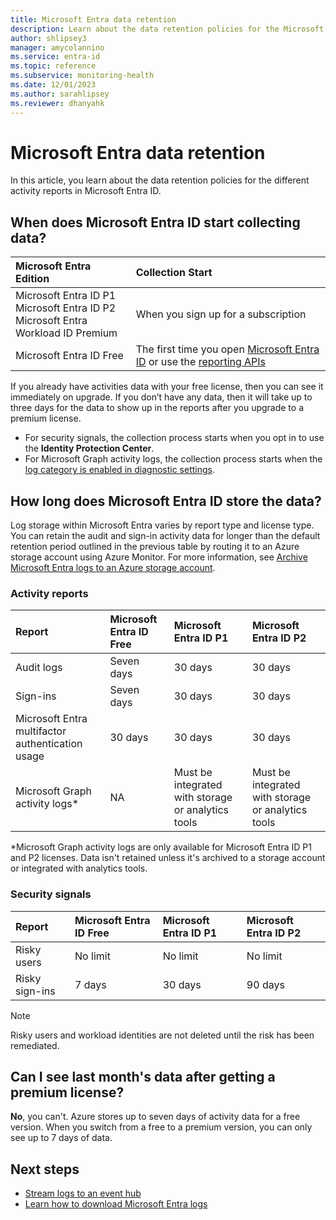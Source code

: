 ```yaml
---
title: Microsoft Entra data retention
description: Learn about the data retention policies for the Microsoft Entra audit, sign-in, and provisioning logs. 
author: shlipsey3
manager: amycolannino
ms.service: entra-id
ms.topic: reference
ms.subservice: monitoring-health
ms.date: 12/01/2023
ms.author: sarahlipsey
ms.reviewer: dhanyahk
---
```


# Microsoft Entra data retention

In this article, you learn about the data retention policies for the different activity reports in Microsoft Entra ID.

<a name='when-does-azure-ad-start-collecting-data'></a>

## When does Microsoft Entra ID start collecting data?

| Microsoft Entra Edition | Collection Start |
| :--              | :--   |
| Microsoft Entra ID P1 <br /> Microsoft Entra ID P2 <br /> Microsoft Entra Workload ID Premium | When you sign up for a subscription |
| Microsoft Entra ID Free| The first time you open [Microsoft Entra ID](https://portal.azure.com/#blade/Microsoft_AAD_IAM/ActiveDirectoryMenuBlade/Overview) or use the [reporting APIs](./overview-monitoring-health.md)  |

If you already have activities data with your free license, then you can see it immediately on upgrade. If you don’t have any data, then it will take up to three days for the data to show up in the reports after you upgrade to a premium license.

- For security signals, the collection process starts when you opt in to use the **Identity Protection Center**.
- For Microsoft Graph activity logs, the collection process starts when the [log category is enabled in diagnostic settings](howto-integrate-activity-logs-with-azure-monitor-logs.md#send-logs-to-azure-monitor).

<a name='how-long-does-azure-ad-store-the-data'></a>

## How long does Microsoft Entra ID store the data?

Log storage within Microsoft Entra varies by report type and license type. You can retain the audit and sign-in activity data for longer than the default retention period outlined in the previous table by routing it to an Azure storage account using Azure Monitor. For more information, see [Archive Microsoft Entra logs to an Azure storage account](./howto-archive-logs-to-storage-account.md).

### Activity reports

| Report | Microsoft Entra ID Free | Microsoft Entra ID P1 | Microsoft Entra ID P2 |
| :-- | :--  | :-- | :-- |
| Audit logs | Seven days | 30 days | 30 days |
| Sign-ins | Seven days | 30 days | 30 days |
| Microsoft Entra multifactor authentication usage | 30 days | 30 days | 30 days |
| Microsoft Graph activity logs* | NA | Must be integrated with storage or analytics tools | Must be integrated with storage or analytics tools |

*Microsoft Graph activity logs are only available for Microsoft Entra ID P1 and P2 licenses. Data isn't retained unless it's archived to a storage account or integrated with analytics tools.

### Security signals

| Report         | Microsoft Entra ID Free | Microsoft Entra ID P1 | Microsoft Entra ID P2 |
| :--            | :--           | :--                 | :--                 |
| Risky users    | No limit      | No limit            | No limit            |
| Risky sign-ins | 7 days        | 30 days             | 90 days             |

> [!NOTE]
> Risky users and workload identities are not deleted until the risk has been remediated.

## Can I see last month's data after getting a premium license?

**No**, you can't. Azure stores up to seven days of activity data for a free version. When you switch from a free to a premium version, you can only see up to 7 days of data.

## Next steps

- [Stream logs to an event hub](./howto-stream-logs-to-event-hub.md)
- [Learn how to download Microsoft Entra logs](howto-download-logs.md)
